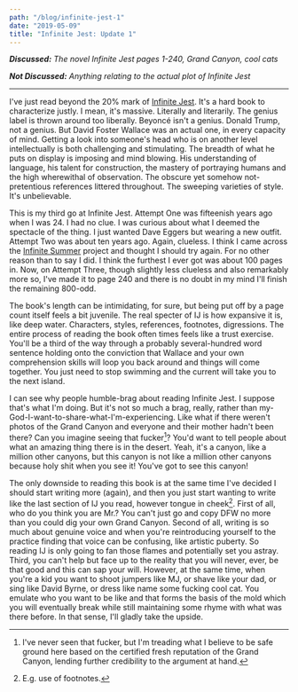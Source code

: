 ```yaml
---
path: "/blog/infinite-jest-1"
date: "2019-05-09"
title: "Infinite Jest: Update 1"
---
```


***Discussed:*** *The novel Infinite Jest pages 1-240, Grand Canyon, cool cats*

***Not Discussed:*** *Anything relating to the actual plot of Infinite Jest*

<hr />

I've just read beyond the 20% mark of [Infinite Jest](https://www.amazon.com/Infinite-Jest-David-Foster-Wallace-ebook/dp/B000S1M9LY/ref=sr_1_1?crid=4KTWR8CE3GRO&keywords=infinite+jest&qid=1557421726&s=gateway&sprefix=infinite+je%2Caps%2C166&sr=8-1). It's a hard book to characterize
justly. I mean, it's massive. Literally and literarily. The genius label is
thrown around too liberally. Beyoncé isn't a genius. Donald Trump, not a genius.
But David Foster Wallace was an actual one, in every capacity of mind. Getting a look into someone's head who is on another
level intellectually is both challenging and stimulating. The breadth of what he
puts on display is imposing and mind blowing. His 
understanding of language, his talent for construction, the mastery of portraying humans and the high
wherewithal of observation. The obscure yet somehow not-pretentious references
littered throughout. The sweeping varieties of style. It's unbelievable.

This is my third go at Infinite Jest. Attempt One was fifteenish years ago when I was 24. I had no clue. I was curious about what I deemed the spectacle of the thing. I just wanted Dave Eggers but wearing a new outfit. Attempt Two was about ten years ago. Again, clueless. I think I came across the [Infinite Summer](http://infinitesummer.org/) project and
thought I should try again. For no other reason than to say I did. I think the
furthest I ever got was about 100 pages in. Now, on Attempt Three, though slightly less 
clueless and also remarkably more so, I've made it to page 240 and there is no doubt in my mind I'll finish the remaining 800-odd. 

The book's length can be intimidating, for sure, but being put off by a page
count itself feels a bit juvenile. The real specter of IJ is how expansive it
is, like deep water. Characters, styles, references, footnotes, digressions. The entire process of reading
the book often times feels like a trust exercise. You'll be a third of the way
through a probably several-hundred word sentence holding onto the conviction that 
Wallace and your own comprehension skills will loop you back around and things will
come together. You just need to stop swimming and the current will take you to the next island.

I can see why people humble-brag about reading Infinite Jest. I suppose that's what
I'm doing. But it's not so much a brag, really, rather than
my-God-I-want-to-share-what-I'm-experiencing. Like what if there weren't
photos of the Grand Canyon and everyone and their mother hadn't been there?
Can you imagine seeing that fucker[^1]?  You'd want
to tell people about what an amazing thing there is in the desert. Yeah, it's
a canyon, like a million other canyons, but this canyon is not like a million
other canyons because holy shit when you see it! You've got to see this canyon!

The only downside to reading this book is at the same time I've decided
I should start writing more (again), and then you just start wanting to write
like the last section of IJ you read, however tongue in cheek[^2]. First of all, who do you think you
are Mr.? You can't just go and copy DFW no more than you could dig your own
Grand Canyon. Second of all, writing is so much about genuine voice and when you're 
reintroducing yourself to the practice finding that voice can be confusing, like 
artistic puberty. So reading IJ is only going to fan those flames and potentially 
set you astray. Third, you can't help but face up to the reality that you will never, ever, be that good and this can sap your will. However, at the same time, when you're a kid you want to shoot jumpers 
like MJ, or shave like your dad, or sing like David Byrne, or dress like name some 
fucking cool cat. You emulate who you want to be like and that forms the basis of the 
mold which you will eventually break while still maintaining some rhyme with what was there before. In that sense, I'll gladly take the upside. 

[^1]: I've never seen that fucker, but I'm treading what I believe to be safe ground here based on the certified fresh reputation of the Grand Canyon, lending further credibility to the argument at hand.
[^2]: E.g. use of footnotes.